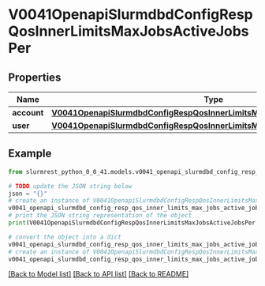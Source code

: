 # V0041OpenapiSlurmdbdConfigRespQosInnerLimitsMaxJobsActiveJobsPer


## Properties

Name | Type | Description | Notes
------------ | ------------- | ------------- | -------------
**account** | [**V0041OpenapiSlurmdbdConfigRespQosInnerLimitsMaxJobsActiveJobsPerAccount**](V0041OpenapiSlurmdbdConfigRespQosInnerLimitsMaxJobsActiveJobsPerAccount.md) |  | [optional] 
**user** | [**V0041OpenapiSlurmdbdConfigRespQosInnerLimitsMaxJobsActiveJobsPerUser**](V0041OpenapiSlurmdbdConfigRespQosInnerLimitsMaxJobsActiveJobsPerUser.md) |  | [optional] 

## Example

```python
from slurmrest_python_0_0_41.models.v0041_openapi_slurmdbd_config_resp_qos_inner_limits_max_jobs_active_jobs_per import V0041OpenapiSlurmdbdConfigRespQosInnerLimitsMaxJobsActiveJobsPer

# TODO update the JSON string below
json = "{}"
# create an instance of V0041OpenapiSlurmdbdConfigRespQosInnerLimitsMaxJobsActiveJobsPer from a JSON string
v0041_openapi_slurmdbd_config_resp_qos_inner_limits_max_jobs_active_jobs_per_instance = V0041OpenapiSlurmdbdConfigRespQosInnerLimitsMaxJobsActiveJobsPer.from_json(json)
# print the JSON string representation of the object
print(V0041OpenapiSlurmdbdConfigRespQosInnerLimitsMaxJobsActiveJobsPer.to_json())

# convert the object into a dict
v0041_openapi_slurmdbd_config_resp_qos_inner_limits_max_jobs_active_jobs_per_dict = v0041_openapi_slurmdbd_config_resp_qos_inner_limits_max_jobs_active_jobs_per_instance.to_dict()
# create an instance of V0041OpenapiSlurmdbdConfigRespQosInnerLimitsMaxJobsActiveJobsPer from a dict
v0041_openapi_slurmdbd_config_resp_qos_inner_limits_max_jobs_active_jobs_per_from_dict = V0041OpenapiSlurmdbdConfigRespQosInnerLimitsMaxJobsActiveJobsPer.from_dict(v0041_openapi_slurmdbd_config_resp_qos_inner_limits_max_jobs_active_jobs_per_dict)
```
[[Back to Model list]](../README.md#documentation-for-models) [[Back to API list]](../README.md#documentation-for-api-endpoints) [[Back to README]](../README.md)


